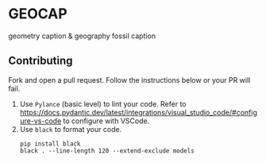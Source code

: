 # GEOCAP

geometry caption & geography fossil caption

## Contributing

Fork and open a pull request. Follow the instructions below or your PR will fail.

1. Use `Pylance` (basic level) to lint your code. Refer to https://docs.pydantic.dev/latest/integrations/visual_studio_code/#configure-vs-code to configure with VSCode.
2. Use `black` to format your code.
   ```shell
   pip install black
   black . --line-length 120 --extend-exclude models
   ```
